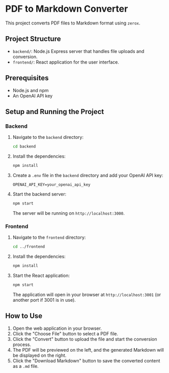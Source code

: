 # PDF to Markdown Converter

This project converts PDF files to Markdown format using `zerox`.

## Project Structure

- `backend/`: Node.js Express server that handles file uploads and conversion.
- `frontend/`: React application for the user interface.

## Prerequisites

- Node.js and npm
- An OpenAI API key

## Setup and Running the Project

### Backend

1.  Navigate to the `backend` directory:
    ```sh
    cd backend
    ```

2.  Install the dependencies:
    ```sh
    npm install
    ```

3.  Create a `.env` file in the `backend` directory and add your OpenAI API key:
    ```
    OPENAI_API_KEY=your_openai_api_key
    ```

4.  Start the backend server:
    ```sh
    npm start
    ```

    The server will be running on `http://localhost:3000`.

### Frontend

1.  Navigate to the `frontend` directory:
    ```sh
    cd ../frontend
    ```

2.  Install the dependencies:
    ```sh
    npm install
    ```

3.  Start the React application:
    ```sh
    npm start
    ```

    The application will open in your browser at `http://localhost:3001` (or another port if 3001 is in use).

## How to Use

1.  Open the web application in your browser.
2.  Click the "Choose File" button to select a PDF file.
3.  Click the "Convert" button to upload the file and start the conversion process.
4.  The PDF will be previewed on the left, and the generated Markdown will be displayed on the right.
5.  Click the "Download Markdown" button to save the converted content as a `.md` file.